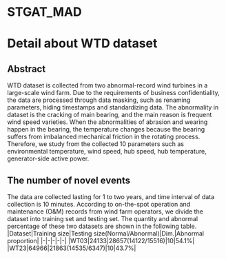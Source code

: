 # STGAT_MAD
# Detail about WTD dataset
## Abstract
WTD dataset is collected from two abnormal-record wind turbines in a large-scale wind farm. Due to the requirements of business confidentiality, the data are processed through data masking, such as renaming parameters, hiding timestamps and standardizing data. The abnormality in dataset is the cracking of main bearing, and the main reason is frequent wind speed varieties. When the abnormalities of abrasion and wearing happen in the bearing, the temperature changes because the bearing suffers from imbalanced mechanical friction in the rotating process. Therefore, we study from the collected 10 parameters such as environmental temperature, wind speed, hub speed, hub temperature, generator-side active power.

## The number of novel events
The data are collected lasting for 1 to two years, and time interval of data collection is 10 minutes. According to on-the-spot operation and maintenance (O&M) records from wind farm operators, we divide the dataset into training set and testing set. The quantity and abnormal percentage of these two datasets are shown in the following table. 
|Dataset|Training size|Testing size(Normal/Abnormal)|Dim.|Abnormal proportion|
|-|-|-|-|-|
|WT03|24133|28657(14122/15516)|10|54.1%|
|WT23|64966|21863(14535/6347)|10|43.7%|
